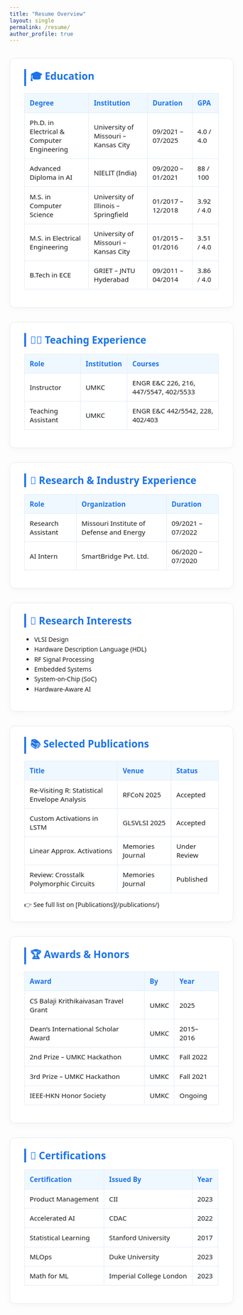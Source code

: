 ```yaml
---
title: "Resume Overview"
layout: single
permalink: /resume/
author_profile: true
---
```


<style>
:root {
  --accent: #1a73e8;
  --bg: #fdfefe;
  --section-bg: #ffffff;
  --text: #1a1a1a;
  --border: #e0ecf8;
}

.resume-container {
  max-width: 1000px;
  margin: auto;
  font-family: 'Segoe UI', sans-serif;
}

.resume-section {
  background: var(--section-bg);
  margin: 2rem 0;
  padding: 1.5rem 2rem;
  border-radius: 12px;
  border: 1.5px solid var(--border);
  box-shadow: 0 4px 16px rgba(0,0,0,0.03);
  transition: 0.3s ease-in-out;
}

.resume-section:hover {
  box-shadow: 0 6px 22px rgba(0,0,0,0.06);
}

.resume-section h2 {
  margin-top: 0;
  font-size: 1.4rem;
  color: var(--accent);
  border-left: 4px solid var(--accent);
  padding-left: 0.6rem;
  margin-bottom: 1rem;
}

.resume-table {
  width: 100%;
  border-collapse: collapse;
  margin-top: 0.5rem;
}

.resume-table th, .resume-table td {
  border: 1px solid var(--border);
  padding: 0.7rem;
  text-align: left;
  font-size: 0.95rem;
}

.resume-table th {
  background: #f0f8ff;
  color: var(--accent);
}

.resume-table tr:hover {
  background: #f9fdff;
}

.resume-list {
  list-style: disc;
  padding-left: 1.4rem;
  line-height: 1.6;
}
</style>

<div class="resume-container">

<div class="resume-section">
<h2>🎓 Education</h2>
<table class="resume-table">
<thead><tr><th>Degree</th><th>Institution</th><th>Duration</th><th>GPA</th></tr></thead>
<tbody>
<tr><td>Ph.D. in Electrical & Computer Engineering</td><td>University of Missouri – Kansas City</td><td>09/2021 – 07/2025</td><td>4.0 / 4.0</td></tr>
<tr><td>Advanced Diploma in AI</td><td>NIELIT (India)</td><td>09/2020 – 01/2021</td><td>88 / 100</td></tr>
<tr><td>M.S. in Computer Science</td><td>University of Illinois – Springfield</td><td>01/2017 – 12/2018</td><td>3.92 / 4.0</td></tr>
<tr><td>M.S. in Electrical Engineering</td><td>University of Missouri – Kansas City</td><td>01/2015 – 01/2016</td><td>3.51 / 4.0</td></tr>
<tr><td>B.Tech in ECE</td><td>GRIET – JNTU Hyderabad</td><td>09/2011 – 04/2014</td><td>3.86 / 4.0</td></tr>
</tbody>
</table>
</div>

<div class="resume-section">
<h2>👨‍🏫 Teaching Experience</h2>
<table class="resume-table">
<thead><tr><th>Role</th><th>Institution</th><th>Courses</th></tr></thead>
<tbody>
<tr><td>Instructor</td><td>UMKC</td><td>ENGR E&C 226, 216, 447/5547, 402/5533</td></tr>
<tr><td>Teaching Assistant</td><td>UMKC</td><td>ENGR E&C 442/5542, 228, 402/403</td></tr>
</tbody>
</table>
</div>

<div class="resume-section">
<h2>🔬 Research & Industry Experience</h2>
<table class="resume-table">
<thead><tr><th>Role</th><th>Organization</th><th>Duration</th></tr></thead>
<tbody>
<tr><td>Research Assistant</td><td>Missouri Institute of Defense and Energy</td><td>09/2021 – 07/2022</td></tr>
<tr><td>AI Intern</td><td>SmartBridge Pvt. Ltd.</td><td>06/2020 – 07/2020</td></tr>
</tbody>
</table>
</div>

<div class="resume-section">
<h2>🧠 Research Interests</h2>
<ul class="resume-list">
  <li>VLSI Design</li>
  <li>Hardware Description Language (HDL)</li>
  <li>RF Signal Processing</li>
  <li>Embedded Systems</li>
  <li>System-on-Chip (SoC)</li>
  <li>Hardware-Aware AI</li>
</ul>
</div>

<div class="resume-section">
<h2>📚 Selected Publications</h2>
<table class="resume-table">
<thead><tr><th>Title</th><th>Venue</th><th>Status</th></tr></thead>
<tbody>
<tr><td>Re-Visiting R: Statistical Envelope Analysis</td><td>RFCoN 2025</td><td>Accepted</td></tr>
<tr><td>Custom Activations in LSTM</td><td>GLSVLSI 2025</td><td>Accepted</td></tr>
<tr><td>Linear Approx. Activations</td><td>Memories Journal</td><td>Under Review</td></tr>
<tr><td>Review: Crosstalk Polymorphic Circuits</td><td>Memories Journal</td><td>Published</td></tr>
</tbody>
</table>
👉 See full list on [Publications](/publications/)
</div>

<div class="resume-section">
<h2>🏆 Awards & Honors</h2>
<table class="resume-table">
<thead><tr><th>Award</th><th>By</th><th>Year</th></tr></thead>
<tbody>
<tr><td>CS Balaji Krithikaivasan Travel Grant</td><td>UMKC</td><td>2025</td></tr>
<tr><td>Dean’s International Scholar Award</td><td>UMKC</td><td>2015–2016</td></tr>
<tr><td>2nd Prize – UMKC Hackathon</td><td>UMKC</td><td>Fall 2022</td></tr>
<tr><td>3rd Prize – UMKC Hackathon</td><td>UMKC</td><td>Fall 2021</td></tr>
<tr><td>IEEE-HKN Honor Society</td><td>UMKC</td><td>Ongoing</td></tr>
</tbody>
</table>
</div>

<div class="resume-section">
<h2>📜 Certifications</h2>
<table class="resume-table">
<thead><tr><th>Certification</th><th>Issued By</th><th>Year</th></tr></thead>
<tbody>
<tr><td>Product Management</td><td>CII</td><td>2023</td></tr>
<tr><td>Accelerated AI</td><td>CDAC</td><td>2022</td></tr>
<tr><td>Statistical Learning</td><td>Stanford University</td><td>2017</td></tr>
<tr><td>MLOps</td><td>Duke University</td><td>2023</td></tr>
<tr><td>Math for ML</td><td>Imperial College London</td><td>2023</td></tr>
</tbody>
</table>
</div>

</div>
